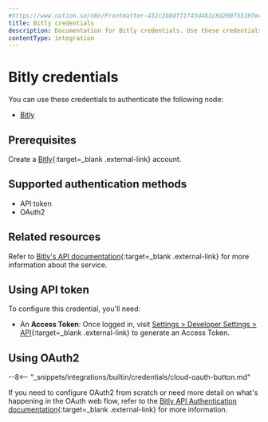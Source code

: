 ```yaml
---
#https://www.notion.so/n8n/Frontmatter-432c2b8dff1f43d4b1c8d20075510fe4
title: Bitly credentials
description: Documentation for Bitly credentials. Use these credentials to authenticate Bitly in n8n, a workflow automation platform.
contentType: integration
---
```


# Bitly credentials

You can use these credentials to authenticate the following node:

- [Bitly](/integrations/builtin/app-nodes/n8n-nodes-base.bitly/)

## Prerequisites

Create a [Bitly](https://www.bitly.com/){:target=_blank .external-link} account.

## Supported authentication methods

- API token
- OAuth2

## Related resources

Refer to [Bitly's API documentation](https://dev.bitly.com/){:target=_blank .external-link} for more information about the service.

## Using API token

To configure this credential, you'll need:

- An **Access Token**: Once logged in, visit [Settings > Developer Settings > API](https://app.bitly.com/settings/api/){:target=_blank .external-link} to generate an Access Token.


## Using OAuth2

--8<-- "_snippets/integrations/builtin/credentials/cloud-oauth-button.md"

If you need to configure OAuth2 from scratch or need more detail on what's happening in the OAuth web flow, refer to the [Bitly API Authentication documentation](https://dev.bitly.com/docs/getting-started/authentication/){:target=_blank .external-link} for more information.

